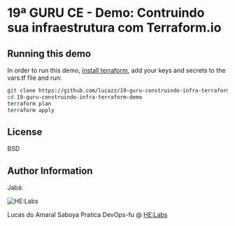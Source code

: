 19ª GURU CE - Demo: Contruindo sua infraestrutura com Terraform.io
=========

Running this demo
----------------

In order to run this demo, [install terraform](https://www.terraform.io/downloads.html), add your keys and secrets to the vars.tf file and run:


``` bash
git clone https://github.com/lucazz/19-guru-construindo-infra-terraform-demo.git
cd 19-guru-construindo-infra-terraform-demo
terraform plan
terraform apply
```

License
-------

BSD

Author Information
------------------
Jabá:

![HE:Labs](https://raw.githubusercontent.com/Helabs/helabs.github.com/master/images/logo.png "HE:Labs")

Lucas do Amaral Saboya Pratica DevOps-fu @ [HE:Labs](https://www.helabs.com)
